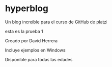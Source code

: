 # hyperblog
Un blog increíble para el curso de GitHub de platzi

esta es la prueba 1

Creado por David Herrera

Incluye ejemplos en Windows

Disponible para todas las edades
